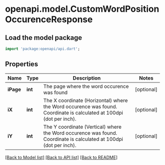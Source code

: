 # openapi.model.CustomWordPositionOccurenceResponse

## Load the model package
```dart
import 'package:openapi/api.dart';
```

## Properties
Name | Type | Description | Notes
------------ | ------------- | ------------- | -------------
**iPage** | **int** | The page where the word occurence was found | [optional] 
**iX** | **int** | The X coordinate (Horizontal) where the Word occurence was found.  Coordinate is calculated at 100dpi (dot per inch). | [optional] 
**iY** | **int** | The Y coordinate (Vertical) where the Word occurence was found.  Coordinate is calculated at 100dpi (dot per inch). | [optional] 

[[Back to Model list]](../README.md#documentation-for-models) [[Back to API list]](../README.md#documentation-for-api-endpoints) [[Back to README]](../README.md)


